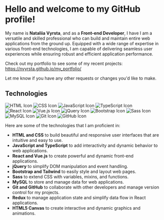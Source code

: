 # Hello and welcome to my GitHub profile! 
My name is **Nataliia Vyrsta**, and as a **Front-end Developer**, I have
I am a versatile and skilled professional who can build and maintain entire web applications from the ground up. Equipped with a wide range of expertise in various front-end technologies, I am capable of delivering seamless user experiences while ensuring robust and efficient application performance.

Check out my portfolio to see some of my recent projects: https://nvyrsta.github.io/my_portfolio/

Let me know if you have any other requests or changes you'd like to make.

## Technologies
![HTML Icon](https://img.icons8.com/color/48/000000/html-5--v1.png)
![CSS Icon](https://img.icons8.com/color/48/000000/css3.png)
![JavaScript Icon](https://img.icons8.com/color/48/000000/javascript--v1.png)
![TypeScript Icon](https://img.icons8.com/color/48/000000/typescript.png)
![React Icon](https://img.icons8.com/color/48/000000/react-native.png)
![Vue.js Icon](https://img.icons8.com/color/48/000000/vue-js.png)
![jQuery Icon](https://img.icons8.com/ios-filled/48/000000/jquery.png)
![Bootstrap Icon](https://img.icons8.com/color/48/000000/bootstrap.png)
![Sass Icon](https://img.icons8.com/color/48/000000/sass.png)
![MySQL Icon](https://img.icons8.com/color/48/000000/mysql.png)
![Git Icon](https://img.icons8.com/color/48/000000/git.png)
![GitHub Icon](https://img.icons8.com/material-outlined/48/000000/github.png)

Here are some of the technologies that I am proficient in:

* **HTML and CSS** to build beautiful and responsive user interfaces that are intuitive and easy to use.
* **JavaScript and TypeScript** to add interactivity and dynamic behavior to web applications.
* **React and Vue.js** to create powerful and dynamic front-end applications.
* **jQuery** to simplify DOM manipulation and event handling.
* **Bootstrap and Tailwind** to easily style and layout web pages.
* **Sass** to extend CSS with variables, mixins, and functions.
* **MySQL** to store and manage data for web applications.
* **Git and GitHub** to collaborate with other developers and manage version control for my projects.
* **Redux** to manage application state and simplify data flow in React applications.
* **HTML5 Canvas** to create interactive and dynamic graphics and animations.
